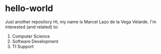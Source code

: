 # hello-world
Just another repository
Hi, my name is Marcel Lazo de la Vega Velarde. I'm interested (and related) to:
1) Computer Science
2) Software Development
3) TI Support
